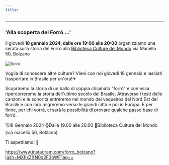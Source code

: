```yaml
---
title: 
---
```


---
### 'Alla scoperta del Forró ...'

Il giovedì **18 gennaio 2024, dalle ore 19:00 alle 20:00** organizziamo una serata sulla storia del Forró alla [Biblioteca Culture del Mondo](https://www.google.com/maps/place/Biblioteca+Culture+del+Mondo/@46.4950879,11.3573018,15z/data=!4m6!3m5!1s0x47829e78e6720a8f:0xda1bdcc4e3086233!8m2!3d46.4950879!4d11.3573018!16s%2Fg%2F1td4hzxq?entry=ttu) via Macello 50, Bolzano 

![forro](../images/annuncio-forro.jpg)


Voglia di conoscere altre culture? Vieni con noi giovedì 18 gennaio e lasciati trasportare in Brasile per un'ora!✈

Scopriremo la storia di un ballo di coppia chiamato "forró" e con essa ripercorreremo la storia dell'ultimo secolo del Brasile. Attraverso i testi delle canzoni e le sonorità entreremo nel mondo dei vaqueiros del Nord Est del Brasile e con loro migreremo verso le grandi città e poi in Europa. E per finire, per chi vorrà, ci sarà la possibilità di provare qualche passo base di forró.

🗓18 Gennaio 2024
⌚Dalle 19.00 alle 20.00
📍Biblioteca Culture del Mondo (via macello 50, Bolzano)

Ti aspettiamo! 💃

https://www.instagram.com/forro_bolzano?igsh=MXhxZXN0d2F3bWF1ag==


